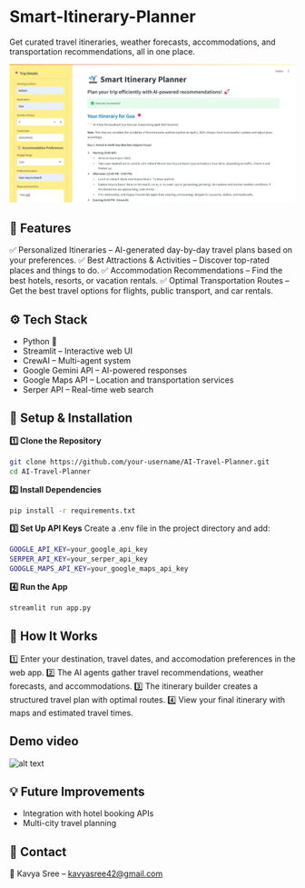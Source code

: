 # Smart-Itinerary-Planner

Get curated travel itineraries, weather forecasts, accommodations, and transportation recommendations, all in one place.

![screenshot](images/Screenshot_31-3-2025_19248_localhost.jpeg)


## 🚀 Features
✅ Personalized Itineraries – AI-generated day-by-day travel plans based on your preferences.
✅ Best Attractions & Activities – Discover top-rated places and things to do.
✅ Accommodation Recommendations – Find the best hotels, resorts, or vacation rentals.
✅ Optimal Transportation Routes – Get the best travel options for flights, public transport, and car rentals.

## ⚙️ Tech Stack
* Python 🐍
* Streamlit – Interactive web UI
* CrewAI – Multi-agent system
* Google Gemini API – AI-powered responses
* Google Maps API – Location and transportation services
* Serper API – Real-time web search

## 📌 Setup & Installation

**1️⃣ Clone the Repository**
```bash
git clone https://github.com/your-username/AI-Travel-Planner.git
cd AI-Travel-Planner
```

**2️⃣ Install Dependencies**
```bash
pip install -r requirements.txt
```
**3️⃣ Set Up API Keys**
Create a .env file in the project directory and add:

```bash
GOOGLE_API_KEY=your_google_api_key
SERPER_API_KEY=your_serper_api_key
GOOGLE_MAPS_API_KEY=your_google_maps_api_key
```

**4️⃣ Run the App**
```bash
streamlit run app.py
```

## 🎯 How It Works
1️⃣ Enter your destination, travel dates, and accomodation preferences in the web app.
2️⃣ The AI agents gather travel recommendations, weather forecasts, and accommodations.
3️⃣ The itinerary builder creates a structured travel plan with optimal routes.
4️⃣ View your final itinerary with maps and estimated travel times.

## Demo video

![alt text](images/streamlit-app-2025-03-31-19-03-11.gif)

## 💡 Future Improvements

* Integration with hotel booking APIs
* Multi-city travel planning

## 💌 Contact
📧 Kavya Sree – kavyasree42@gmail.com